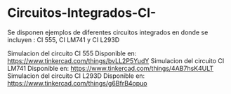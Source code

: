 # Circuitos-Integrados-CI-
Se disponen ejemplos de diferentes circuitos integrados en donde se incluyen : CI 555, CI LM741 y CI L293D

Simulacion del circuito CI 555 Disponible en: https://www.tinkercad.com/things/bvLL2P5YudY
Simulacion del circuito CI LM741 Disponible en: https://www.tinkercad.com/things/4AB7hsK4ULT
Simulacion del circuito CI L293D Disponible en: https://www.tinkercad.com/things/g6BfrB4opuo 
